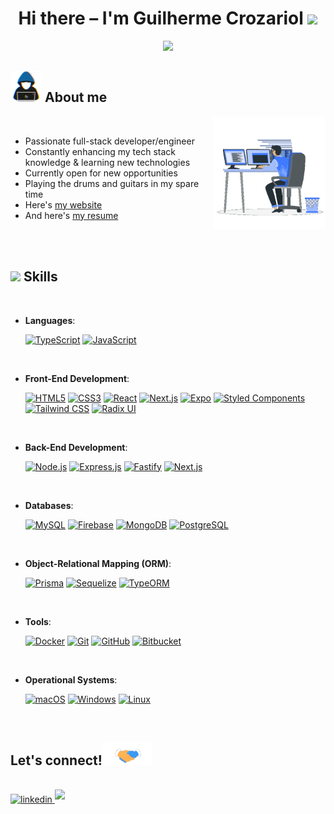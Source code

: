 
<h1 align="center"><b>Hi there – I'm Guilherme Crozariol </b><img src="https://media.giphy.com/media/hvRJCLFzcasrR4ia7z/giphy.gif" width="35"></h1>

<p align="center">
  <a href="https://github.com/DenverCoder1/readme-typing-svg"><img src="https://readme-typing-svg.herokuapp.com?font=Helvetica&color=cyan&size=25&center=true&vCenter=true&width=600&height=100&lines=Fullstack+engineer;Drummer+and+music+producer;Pet+lover;Is+my+coffee+mug+empty+already?!"></a>
</p>

## <picture><img src="https://github.com/0xAbdulKhalid/0xAbdulKhalid/raw/main/assets/mdImages/about_me.gif" width=50px></picture> **About me**

<picture><img align="right" src="https://github.com/0xAbdulKhalid/0xAbdulKhalid/raw/main/assets/mdImages/Right_Side.gif" width=180px></picture>

<br>

- Passionate full-stack developer/engineer
- Constantly enhancing my tech stack knowledge & learning new technologies
- Currently open for new opportunities
- Playing the drums and guitars in my spare time
- Here's [my website](https://gcrozariol.me)
- And here's [my resume](https://docs.google.com/document/d/e/2PACX-1vSlMw-MpVb7pqeWUKXYn8HrypmkWpTIZEDWXMzsrwIXSu_o3XFqSpnyfmc14_4ge4o5gC3s14waBy2g/pub)

<br>
<br>

## <img src="https://media2.giphy.com/media/QssGEmpkyEOhBCb7e1/giphy.gif?cid=ecf05e47a0n3gi1bfqntqmob8g9aid1oyj2wr3ds3mg700bl&rid=giphy.gif" width="25"><b> Skills</b>

<br>

<p align="center">

- **Languages**:

  [![TypeScript](https://img.shields.io/badge/TypeScript-%23007ACC.svg?style=for-the-badge&logo=typescript&logoColor=white)](https://www.typescriptlang.org/)
  [![JavaScript](https://img.shields.io/badge/JavaScript-%23F7DF1E.svg?style=for-the-badge&logo=javascript&logoColor=black)](https://developer.mozilla.org/en-U)

<br>

- **Front-End Development**:

  [![HTML5](https://img.shields.io/badge/HTML5-%23E34F26.svg?style=for-the-badge&logo=html5&logoColor=white)](https://developer.mozilla.org/en-US/docs/Web/Guide/HTML/HTML5)
  [![CSS3](https://img.shields.io/badge/CSS3-%231572B6.svg?style=for-the-badge&logo=css3&logoColor=white)](https://developer.mozilla.org/en-US/docs/Web/CSS)
  [![React](https://img.shields.io/badge/React-%2361DAFB.svg?style=for-the-badge&logo=react&logoColor=white)](https://reactjs.org/)
  [![Next.js](https://img.shields.io/badge/Next.js-%2320232a.svg?style=for-the-badge&logo=next.js&logoColor=%2361DAFB)](https://nextjs.org/)
  [![Expo](https://img.shields.io/badge/Expo-%238B0000.svg?style=for-the-badge&logo=expo&logoColor=white)](https://expo.dev/)
  [![Styled Components](https://img.shields.io/badge/Styled_Components-%23DB7093.svg?style=for-the-badge&logo=styled-components&logoColor=white)](https://styled-components.com/)
  [![Tailwind CSS](https://img.shields.io/badge/Tailwind_CSS-%2338B2AC.svg?style=for-the-badge&logo=tailwind-css&logoColor=white)](https://tailwindcss.com/)
  [![Radix UI](https://img.shields.io/badge/Radix_UI-%234CAF50.svg?style=for-the-badge)](https://radix-ui.com/)

<br>

- **Back-End Development**:

  [![Node.js](https://img.shields.io/badge/Node.js-%23339933.svg?style=for-the-badge&logo=node.js&logoColor=white)](https://nodejs.org/)
  [![Express.js](https://img.shields.io/badge/Express.js-%23000000.svg?style=for-the-badge&logo=express&logoColor=white)](https://expressjs.com/)
  [![Fastify](https://img.shields.io/badge/Fastify-%23000000.svg?style=for-the-badge&logo=fastify&logoColor=white)](https://www.fastify.io/)
  [![Next.js](https://img.shields.io/badge/Next.js-%2320232a.svg?style=for-the-badge&logo=next.js&logoColor=%2361DAFB)](https://nextjs.org/)

<br>

- **Databases**:

  [![MySQL](https://img.shields.io/badge/MySQL-%234479A1.svg?style=for-the-badge&logo=mysql&logoColor=white)](https://www.mysql.com/)
  [![Firebase](https://img.shields.io/badge/Firebase-%23FFCA28.svg?style=for-the-badge&logo=firebase&logoColor=black)](https://firebase.google.com/)
  [![MongoDB](https://img.shields.io/badge/MongoDB-%234ea94b.svg?style=for-the-badge&logo=mongodb&logoColor=white)](https://www.mongodb.com/)
  [![PostgreSQL](https://img.shields.io/badge/PostgreSQL-%23316192.svg?style=for-the-badge&logo=postgresql&logoColor=white)](https://www.postgresql.org/)
    
<br>

- **Object-Relational Mapping (ORM)**:

  [![Prisma](https://img.shields.io/badge/Prisma-%233776AB.svg?style=for-the-badge&logo=prisma&logoColor=white)](https://prisma.io/)
  [![Sequelize](https://img.shields.io/badge/Sequelize-%23555.svg?style=for-the-badge&logo=sequelize&logoColor=white)](https://sequelize.org/)
  [![TypeORM](https://img.shields.io/badge/TypeORM-%23E83524.svg?style=for-the-badge&logo=typeorm&logoColor=white)](https://typeorm.io/)
    
<br>

- **Tools**:

  [![Docker](https://img.shields.io/badge/Docker-%232496ED.svg?style=for-the-badge&logo=docker&logoColor=white)](https://www.docker.com/)
  [![Git](https://img.shields.io/badge/Git-%23F05032.svg?style=for-the-badge&logo=git&logoColor=white)](https://git-scm.com/)
  [![GitHub](https://img.shields.io/badge/GitHub-%23181717.svg?style=for-the-badge&logo=github&logoColor=white)](https://github.com/)
  [![Bitbucket](https://img.shields.io/badge/Bitbucket-%230047B3.svg?style=for-the-badge&logo=bitbucket&logoColor=white)](https://bitbucket.org/)
    
<br>

- **Operational Systems**:

  [![macOS](https://img.shields.io/badge/macOS-%23999999.svg?style=for-the-badge&logo=apple&logoColor=white)](https://www.apple.com/macos/)
  [![Windows](https://img.shields.io/badge/Windows-%230078D6.svg?style=for-the-badge&logo=windows&logoColor=white)](https://www.microsoft.com/en-us/windows)
  [![Linux](https://img.shields.io/badge/Linux-%23FCC624.svg?style=for-the-badge&logo=linux&logoColor=black)](https://www.linux.org/)
    
<br>

## <b>Let's connect!</b><img src="https://github.com/0xAbdulKhalid/0xAbdulKhalid/raw/main/assets/mdImages/handshake.gif" width ="80">
<br>
<div align='left'>

<a href="https://linkedin.com/in/gcrozariol" target="_blank">
<img src="https://img.shields.io/badge/linkedin-%2300acee.svg?color=405DE6&style=for-the-badge&logo=linkedin&logoColor=white" alt=linkedin style="margin-bottom: 5px;"/>
</a>

<a href="mailto:gcrozariol@gmail.com" target="_blank">
<img src="https://img.shields.io/badge/gmail-%23EA4335.svg?style=for-the-badge&logo=gmail&logoColor=white" t=mail style="margin-bottom: 5px;" />
</a>
</div>
